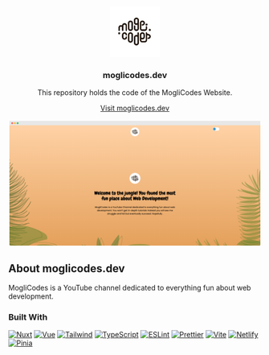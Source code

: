 <!-- Template taken from https://github.com/othneildrew/Best-README-Template/ -->

<div align="center">
    <img width="100" src="docs/moglicodes_logo.svg" alt="">
    <h3>moglicodes.dev</h3>
    <p>This repository holds the code of the MogliCodes Website.</p>
    <a href="https://www.moglicodes.dev">Visit moglicodes.dev</a>
    <br><br>
    <img width="500" src="docs/screenshot.png" alt="">
</div>


## About moglicodes.dev
MogliCodes is a YouTube channel dedicated to everything fun about web development.

### Built With

[![Nuxt][nuxt.com]][nuxt-url]
[![Vue][vue.js]][vue-url]
[![Tailwind][tailwindcss.com]][tailwind-url]
[![TypeScript][typescriptlang.org]][typescript-url]
[![ESLint][eslint.org]][eslint-url]
[![Prettier][prettier.io]][prettier-url]
[![Vite][vitejs.dev]][vite-url]
[![Netlify][netlify.com]][netlify-url]
[![Pinia][pinia]][pinia-url]


[eslint.org]: https://img.shields.io/badge/ESLint-4B3263?style=for-the-badge&logo=eslint&logoColor=white
[eslint-url]: https://eslint.org/
[netlify.com]: https://img.shields.io/badge/netlify-00C7B7?style=for-the-badge&logo=netlify&logoColor=white
[netlify-url]: https://netlify.com
[nuxt.com]: https://img.shields.io/badge/Nuxt-002E3B?style=for-the-badge&logo=nuxtdotjs&logoColor=#00DC82
[nuxt-url]: https://nuxt.com/
[pinia]: https://img.shields.io/badge/pinia-4B3263?style=for-the-badge&logo=pinia&logoColor=white
[pinia-url]: pinia.vuejs.org/
[prettier.io]: https://img.shields.io/badge/Prettier-F7B93E?style=for-the-badge&logo=prettier&logoColor=white
[prettier-url]: https://prettier.io/
[tailwindcss.com]: https://img.shields.io/badge/tailwindcss-%2338B2AC.svg?style=for-the-badge&logo=tailwind-css&logoColor=white
[tailwind-url]: https://tailwindcss.com
[typescriptlang.org]: https://img.shields.io/badge/TypeScript-007ACC?style=for-the-badge&logo=typescript&logoColor=white
[typescript-url]: https://typescriptlang.org
[vue.js]: https://img.shields.io/badge/Vue.js-35495E?style=for-the-badge&logo=vuedotjs&logoColor=4FC08D
[vue-url]: https://vuejs.org/
[vitejs.dev]: https://img.shields.io/badge/Vite-646CFF?style=for-the-badge&logo=vite&logoColor=white
[vite-url]: https://vitejs.dev/
